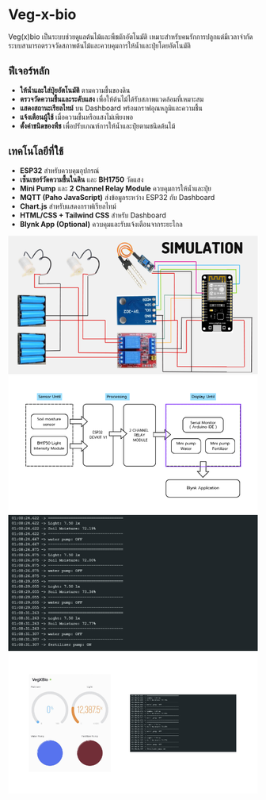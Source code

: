 # Veg-x-bio

Veg(x)bio เป็นระบบช่วยดูแลต้นไม้และพืชผักอัตโนมัติ เหมาะสำหรับคนรักการปลูกแต่มีเวลาจำกัด ระบบสามารถตรวจวัดสภาพต้นไม้และควบคุมการให้น้ำและปุ๋ยโดยอัตโนมัติ

## ฟีเจอร์หลัก
- **ให้น้ำและใส่ปุ๋ยอัตโนมัติ** ตามความชื้นของดิน  
- **ตรวจวัดความชื้นและระดับแสง** เพื่อให้ต้นไม้ได้รับสภาพแวดล้อมที่เหมาะสม  
- **แสดงสถานะเรียลไทม์** บน Dashboard พร้อมกราฟอุณหภูมิและความชื้น  
- **แจ้งเตือนผู้ใช้** เมื่อความชื้นหรือแสงไม่เพียงพอ  
- **ตั้งค่าชนิดของพืช** เพื่อปรับเกณฑ์การให้น้ำและปุ๋ยตามชนิดต้นไม้  

## เทคโนโลยีที่ใช้
- **ESP32** สำหรับควบคุมอุปกรณ์  
- **เซ็นเซอร์วัดความชื้นในดิน** และ **BH1750** วัดแสง  
- **Mini Pump** และ **2 Channel Relay Module** ควบคุมการให้น้ำและปุ๋ย  
- **MQTT (Paho JavaScript)** ส่งข้อมูลระหว่าง ESP32 กับ Dashboard  
- **Chart.js** สำหรับแสดงกราฟเรียลไทม์  
- **HTML/CSS + Tailwind CSS** สำหรับ Dashboard  
- **Blynk App (Optional)** ควบคุมและรับแจ้งเตือนจากระยะไกล

![alt text](image.png)
![alt text](image-2.png)
![alt text](image-1.png)
![alt text](image-3.png)
